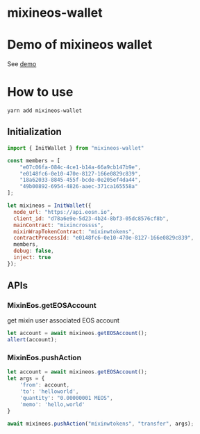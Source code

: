 # mixineos-wallet

# Demo of mixineos wallet

See [demo](https://github.com/mixineos/mixineos-wallet-demo)

# How to use

```
yarn add mixineos-wallet
```

## Initialization

```javascript
import { InitWallet } from "mixineos-wallet"

const members = [
    "e07c06fa-084c-4ce1-b14a-66a9cb147b9e",
    "e0148fc6-0e10-470e-8127-166e0829c839",
    "18a62033-8845-455f-bcde-0e205ef4da44",
    "49b00892-6954-4826-aaec-371ca165558a"
];

let mixineos = InitWallet({
  node_url: "https://api.eosn.io",
  client_id: "d78a6e9e-5d23-4b24-8bf3-05dc8576cf8b",
  mainContract: "mixincrossss",
  mixinWrapTokenContract: "mixinwtokens",
  contractProcessId: "e0148fc6-0e10-470e-8127-166e0829c839",
  members,
  debug: false,
  inject: true
});

```

## APIs

### MixinEos.getEOSAccount
get mixin user associated EOS account

```javascript
let account = await mixineos.getEOSAccount();
allert(account);
```

### MixinEos.pushAction
```javascript
let account = await mixineos.getEOSAccount();
let args = {
    'from': account,
    'to': 'helloworld',
    'quantity': "0.00000001 MEOS",
    'memo': 'hello,world'
}

await mixineos.pushAction("mixinwtokens", "transfer", args);
```
